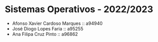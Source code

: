 # Sistemas Operativos - 2022/2023

- Afonso Xavier Cardoso Marques :: a94940
- José Diogo Lopes Faria :: a95255
- Ana Filipa Cruz Pinto :: a96862


